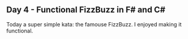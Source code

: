 ## Day 4 - Functional FizzBuzz in F# and C#
Today a super simple kata: the famouse FizzBuzz.
I enjoyed making it functional.